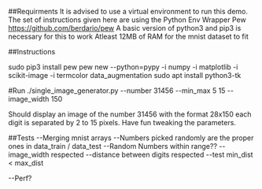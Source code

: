 ##Requirments
It is advised to use a virtual environment to run this demo.
The set of instructions given here are using the Python Env Wrapper Pew
https://github.com/berdario/pew
A basic version of python3 and pip3 is necessary for this to work
Atleast 12MB of RAM for the mnist dataset to fit

##Instructions

sudo pip3 install pew
pew new --python=pypy -i numpy -i matplotlib -i scikit-image -i termcolor data_augmentation
sudo apt install python3-tk

#Run
./single_image_generator.py --number 31456 --min_max 5 15 --image_width 150

Should display an image of the number 31456 with the format 28x150 each digit
is separated by 2 to 15 pixels. Have fun tweaking the parameters.


##Tests
--Merging mnist arrays
--Numbers picked randomly are the proper ones in data_train / data_test
--Random Numbers within range??
--image_width respected
--distance between digits respected
--test min_dist < max_dist


--Perf?
